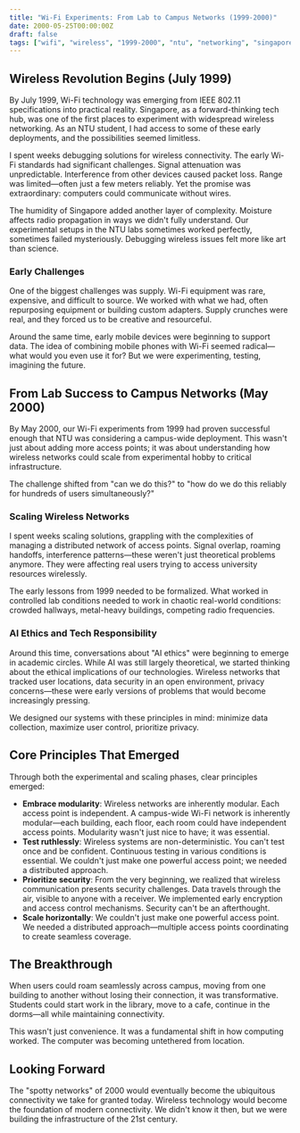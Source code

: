 ```yaml
---
title: "Wi-Fi Experiments: From Lab to Campus Networks (1999-2000)"
date: 2000-05-25T00:00:00Z
draft: false
tags: ["wifi", "wireless", "1999-2000", "ntu", "networking", "singapore", "infrastructure"]
---
```


## Wireless Revolution Begins (July 1999)

By July 1999, Wi-Fi technology was emerging from IEEE 802.11 specifications into practical reality. Singapore, as a forward-thinking tech hub, was one of the first places to experiment with widespread wireless networking. As an NTU student, I had access to some of these early deployments, and the possibilities seemed limitless.

I spent weeks debugging solutions for wireless connectivity. The early Wi-Fi standards had significant challenges. Signal attenuation was unpredictable. Interference from other devices caused packet loss. Range was limited—often just a few meters reliably. Yet the promise was extraordinary: computers could communicate without wires.

The humidity of Singapore added another layer of complexity. Moisture affects radio propagation in ways we didn't fully understand. Our experimental setups in the NTU labs sometimes worked perfectly, sometimes failed mysteriously. Debugging wireless issues felt more like art than science.

### Early Challenges

One of the biggest challenges was supply. Wi-Fi equipment was rare, expensive, and difficult to source. We worked with what we had, often repurposing equipment or building custom adapters. Supply crunches were real, and they forced us to be creative and resourceful.

Around the same time, early mobile devices were beginning to support data. The idea of combining mobile phones with Wi-Fi seemed radical—what would you even use it for? But we were experimenting, testing, imagining the future.

## From Lab Success to Campus Networks (May 2000)

By May 2000, our Wi-Fi experiments from 1999 had proven successful enough that NTU was considering a campus-wide deployment. This wasn't just about adding more access points; it was about understanding how wireless networks could scale from experimental hobby to critical infrastructure.

The challenge shifted from "can we do this?" to "how do we do this reliably for hundreds of users simultaneously?"

### Scaling Wireless Networks

I spent weeks scaling solutions, grappling with the complexities of managing a distributed network of access points. Signal overlap, roaming handoffs, interference patterns—these weren't just theoretical problems anymore. They were affecting real users trying to access university resources wirelessly.

The early lessons from 1999 needed to be formalized. What worked in controlled lab conditions needed to work in chaotic real-world conditions: crowded hallways, metal-heavy buildings, competing radio frequencies.

### AI Ethics and Tech Responsibility

Around this time, conversations about "AI ethics" were beginning to emerge in academic circles. While AI was still largely theoretical, we started thinking about the ethical implications of our technologies. Wireless networks that tracked user locations, data security in an open environment, privacy concerns—these were early versions of problems that would become increasingly pressing.

We designed our systems with these principles in mind: minimize data collection, maximize user control, prioritize privacy.

## Core Principles That Emerged

Through both the experimental and scaling phases, clear principles emerged:

- **Embrace modularity**: Wireless networks are inherently modular. Each access point is independent. A campus-wide Wi-Fi network is inherently modular—each building, each floor, each room could have independent access points. Modularity wasn't just nice to have; it was essential.
- **Test ruthlessly**: Wireless systems are non-deterministic. You can't test once and be confident. Continuous testing in various conditions is essential. We couldn't just make one powerful access point; we needed a distributed approach.
- **Prioritize security**: From the very beginning, we realized that wireless communication presents security challenges. Data travels through the air, visible to anyone with a receiver. We implemented early encryption and access control mechanisms. Security can't be an afterthought.
- **Scale horizontally**: We couldn't just make one powerful access point. We needed a distributed approach—multiple access points coordinating to create seamless coverage.

## The Breakthrough

When users could roam seamlessly across campus, moving from one building to another without losing their connection, it was transformative. Students could start work in the library, move to a cafe, continue in the dorms—all while maintaining connectivity.

This wasn't just convenience. It was a fundamental shift in how computing worked. The computer was becoming untethered from location.

## Looking Forward

The "spotty networks" of 2000 would eventually become the ubiquitous connectivity we take for granted today. Wireless technology would become the foundation of modern connectivity. We didn't know it then, but we were building the infrastructure of the 21st century.
